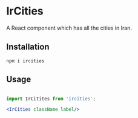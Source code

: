 # IrCities

A React component which has all the cities in Iran.

## Installation

```
npm i ircities

```

## Usage

```jsx

import IrCitites from 'ircities';

<IrCities className label/>

```

